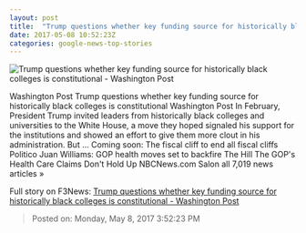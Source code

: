 ```yaml
---
layout: post
title:  "Trump questions whether key funding source for historically black colleges is constitutional - Washington Post"
date: 2017-05-08 10:52:23Z
categories: google-news-top-stories
---
```


![Trump questions whether key funding source for historically black colleges is constitutional - Washington Post](https://img.washingtonpost.com/rf/image_1484w/2010-2019/WashingtonPost/2017/05/01/Others/Images/2017-05-01/GettyImages-646016500.jpg)

Washington Post Trump questions whether key funding source for historically black colleges is constitutional Washington Post In February, President Trump invited leaders from historically black colleges and universities to the White House, a move they hoped signaled his support for the institutions and showed an effort to give them more clout in his administration. But ... Coming soon: The fiscal cliff to end all fiscal cliffs Politico Juan Williams: GOP health moves set to backfire The Hill The GOP's Health Care Claims Don't Hold Up NBCNews.com Salon all 7,019 news articles »


Full story on F3News: [Trump questions whether key funding source for historically black colleges is constitutional - Washington Post](http://www.f3nws.com/n/BnvZND)

> Posted on: Monday, May 8, 2017 3:52:23 PM
